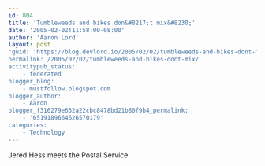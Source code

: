 ```yaml
---
id: 804
title: 'Tumbleweeds and bikes don&#8217;t mix&#8230;'
date: '2005-02-02T11:58:00-08:00'
author: 'Aaron Lord'
layout: post
"guid: 'https://blog.devlord.io/2005/02/02/tumbleweeds-and-bikes-dont-mix/'
permalink: /2005/02/02/tumbleweeds-and-bikes-dont-mix/
activitypub_status:
    - federated
blogger_blog:
    - mustfollow.blogspot.com
blogger_author:
    - Aaron
blogger_f316279e632a22cbc8478bd21b80f9b4_permalink:
    - '6519189664626570179'
categories:
    - Technology
---
```


Jered Hess meets the Postal Service.<br /><br /><div class="blogger-post-footer"><img width='1' height='1' src='' alt='' /></div>